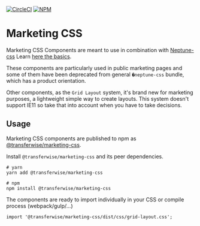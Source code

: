 [![CircleCI](https://circleci.com/gh/transferwise/marketing-components.svg?style=shield)](https://circleci.com/gh/transferwise/marketing-components) [![NPM](https://badge.fury.io/js/%40transferwise%2Fmarketing-css.svg)](https://www.npmjs.com/package/@transferwise/marketing-css)

# Marketing CSS

Marketing CSS Components are meant to use in combination with <a href="https://transferwise.github.io/neptune-web/styles">Neptune-css</a>
Learn <a href="https://transferwise.github.io/neptune-web/about/Styles"> here the basics</a>.

These components are particularly used in public marketing pages and some of them have been deprecated from general `�neptune-css` bundle, which has a product orientation.

Other components, as the `Grid Layout` system, it's brand new for marketing purposes, a lightweight simple way to create layouts. This system doesn't support IE11 so take that into account when you have to take decisions.

## Usage

Marketing CSS components are published to npm as [@transferwise/marketing-css](https://www.npmjs.com/package/@transferwise/marketing-css).

Install `@transferwise/marketing-css` and its peer dependencies.

```
# yarn
yarn add @transferwise/marketing-css 

# npm
npm install @transferwise/marketing-css 
```

The components are ready to import individually in your CSS or compile process (webpack/gulp/...)

```
import '@transferwise/marketing-css/dist/css/grid-layout.css';
```